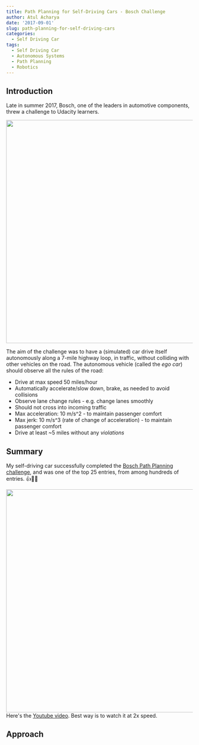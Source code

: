 ```yaml
---
title: Path Planning for Self-Driving Cars - Bosch Challenge
author: Atul Acharya
date: '2017-09-01'
slug: path-planning-for-self-driving-cars
categories:
  - Self Driving Car
tags:
  - Self Driving Car
  - Autonomous Systems
  - Path Planning
  - Robotics
---
```


## Introduction

Late in summer 2017, Bosch, one of the leaders in automotive components, threw a challenge to Udacity learners.

<img src="/sdc/pp-bosch1.png" width=600 />

The aim of the challenge was to have a (simulated) car drive itself autonomously along a 7-mile highway loop, in traffic, without colliding with other vehicles on the road. The autonomous vehicle (called the _ego car_) should observe all the rules of the road:

- Drive at max speed 50 miles/hour
- Automatically accelerate/slow down, brake, as needed to avoid collisions
- Observe lane change rules - e.g. change lanes smoothly
- Should not cross into incoming traffic
- Max acceleration: 10 m/s^2 - to maintain passenger comfort
- Max jerk: 10 m/s^3 (rate of change of acceleration) - to maintain passenger comfort
- Drive at least ~5 miles without any _violations_

## Summary

My self-driving car successfully completed the [Bosch Path Planning challenge](https://www.udacity.com/bosch-challenge), and was one of the top 25 entries, from among hundreds of entries. 👍🚗🍾

[<img src="/sdc/pp-bosch2.png" width=600 />](https://www.youtube.com/watch?v=oVQDk5aBwvI&feature=youtu.be)
Here's the [Youtube video](https://www.youtube.com/watch?v=oVQDk5aBwvI&feature=youtu.be). Best way is to watch it at 2x speed.

## Approach